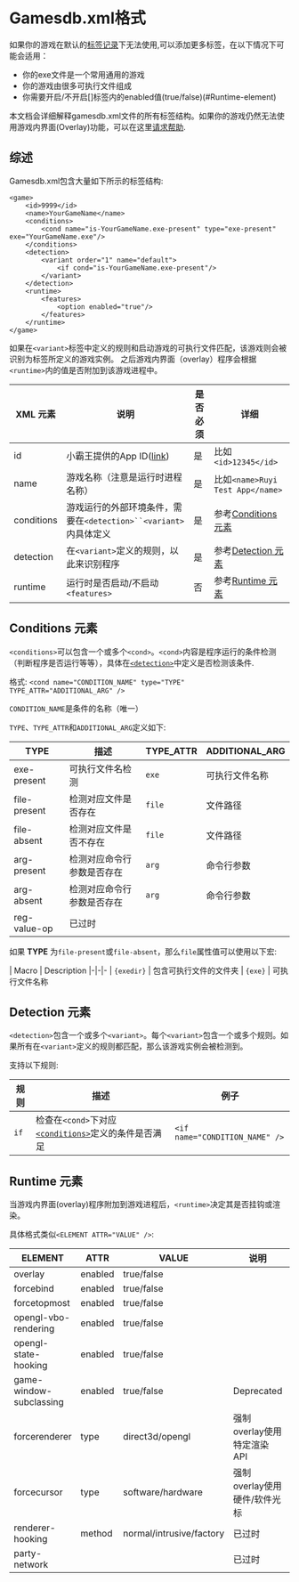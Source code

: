 # Gamesdb.xml格式

如果你的游戏在默认的[标签记录](overlay.md#Compatibility)下无法使用,可以添加更多标签，在以下情况下可能会适用：

* 你的exe文件是一个常用通用的游戏
* 你的游戏由很多可执行文件组成
* 你需要开启/不开启[<runtime><features>]标签内的enabled值(true/false)(#Runtime-element)

本文档会详细解释gamesdb.xml文件的所有标签结构。如果你的游戏仍然无法使用游戏内界面(Overlay)功能，可以在这里[请求帮助](support.md).

## 综述

Gamesdb.xml包含大量如下所示的标签结构:
```
<game>
    <id>9999</id> 
    <name>YourGameName</name>
    <conditions>
        <cond name="is-YourGameName.exe-present" type="exe-present" exe="YourGameName.exe"/>
    </conditions>
    <detection>
        <variant order="1" name="default">
            <if cond="is-YourGameName.exe-present"/>
        </variant>
    </detection>
    <runtime>
        <features>
            <option enabled="true"/>
        </features>
    </runtime>
</game>
```

如果在`<variant>`标签中定义的规则和启动游戏的可执行文件匹配，该游戏则会被识别为<game>标签所定义的游戏实例。
之后游戏内界面（overlay）程序会根据`<runtime>`内的值是否附加到该游戏进程中。

| XML 元素 | 说明 | 是否必须 | 详细
|-|-|-|-
| id | 小霸王提供的App ID([link](dev_onboarding.md)) | 是 | 比如`<id>12345</id>`
| name | 游戏名称（注意是运行时进程名称） | 是 | 比如`<name>Ruyi Test App</name>`
| conditions | 游戏运行的外部环境条件，需要在`<detection>``<variant>`内具体定义 | 是 | 参考[Conditions 元素](#conditions-element)
| detection | 在`<variant>`定义的规则，以此来识别程序 | 是 | 参考[Detection 元素](#detection-element)
| runtime | 运行时是否启动/不启动`<features>` | 否 | 参考[Runtime 元素](#conditions-element)

## Conditions 元素

`<conditions>`可以包含一个或多个`<cond>`。`<cond>`内容是程序运行的条件检测（判断程序是否运行等等），具体在[`<detection>`](#Detection-element)中定义是否检测该条件.

格式: `<cond name="CONDITION_NAME" type="TYPE" TYPE_ATTR="ADDITIONAL_ARG" />`

`CONDITION_NAME`是条件的名称（唯一）

`TYPE`、`TYPE_ATTR`和`ADDITIONAL_ARG`定义如下:

| TYPE | 描述 | TYPE_ATTR | ADDITIONAL_ARG
|-|-|-|-
| exe-present | 可执行文件名检测 | `exe` | 可执行文件名称
| file-present | 检测对应文件是否存在 | `file` | 文件路径
| file-absent | 检测对应文件是否不存在 | `file` | 文件路径
| arg-present | 检测对应命令行参数是否存在 | `arg` | 命令行参数
| arg-absent | 检测对应命令行参数是否存在 | `arg` | 命令行参数
| reg-value-op | 已过时 | 

如果 __TYPE__ 为`file-present`或`file-absent`，那么`file`属性值可以使用以下宏:

| Macro | Description
|-|-|-
| `{exedir}` | 包含可执行文件的文件夹
| `{exe}` | 可执行文件名称

## Detection 元素

`<detection>`包含一个或多个`<variant>`。每个`<variant>`包含一个或多个规则。如果所有在`<variant>`定义的规则都匹配，那么该游戏实例会被检测到。

支持以下规则:

| 规则 | 描述 | 例子
|-|-|-
| `if` | 检查在`<cond>`下对应 [`<conditions>`](#Conditions-element)定义的条件是否满足 | `<if name="CONDITION_NAME" />`

## Runtime 元素

当游戏内界面(overlay)程序附加到游戏进程后，`<runtime>`决定其是否挂钩或渲染。

具体格式类似`<ELEMENT ATTR="VALUE" />`:

| ELEMENT | ATTR | VALUE | 说明 | 默认值
|-|-|-|-|-
| overlay | enabled | true/false | | true
| forcebind | enabled | true/false | | false
| forcetopmost | enabled | true/false | | false
| opengl-vbo-rendering | enabled | true/false | | true
| opengl-state-hooking | enabled | true/false | | true
| game-window-subclassing | enabled | true/false | Deprecated | true
| forcerenderer | type | direct3d/opengl | 强制 overlay使用特定渲染API | `""`; Auto-detect
| forcecursor | type | software/hardware | 强制 overlay使用硬件/软件光标 | `""`; Auto
| renderer-hooking | method | normal/intrusive/factory | 已过时 | normal
| party-network | | | 已过时